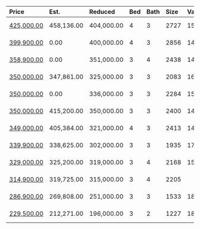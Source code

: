 | Price                                                                                             | Est.       | Reduced    | Bed | Bath | Size | Value | Days | Lot  | Year | HOA | Open      |
| :------------------------------------------------------------------------------------------------ | :--------- | :--------- | :-- | :--- | :--- | :---- | :--- | :--- | :--- | :-- | :-------- |
| [425,000.00](https://www.movoto.com/home/230-garden-plaza-way-apex-nc-27502-413_2335700)          | 458,136.00 | 404,000.00 | 4   | 3    | 2727 | 156   | 8    | 6970 | 2003 | 26  | Open 8/16 |
| [399,900.00](https://www.movoto.com/home/101-sharp-top-trl-apex-nc-27502-413_2332857)             | 0.00       | 400,000.00 | 4   | 3    | 2856 | 140   | 22   | 5227 | 2008 | 37  | Open 8/16 |
| [358,900.00](https://www.movoto.com/home/2041-ackerman-hill-dr-apex-nc-27502-413_2330539)         | 0.00       | 351,000.00 | 3   | 4    | 2438 | 147   | 33   | 1742 | 2018 | 119 | Open 8/16 |
| [350,000.00](https://www.movoto.com/home/1902-patterson-grove-rd-apex-nc-27502-413_2336077)       | 347,861.00 | 325,000.00 | 3   | 3    | 2083 | 168   | 7    | 0.25 | 1997 | 35  | Open 8/16 |
| [350,000.00](https://www.movoto.com/home/1488-salem-creek-dr-apt-21-apex-nc-27502-413_2320202)    | 0.00       | 336,000.00 | 3   | 3    | 2284 | 153   | 87   | 2614 | 2020 | 100 | Open 8/16 |
| [350,000.00](https://www.movoto.com/home/2307-brasstown-ln-apex-nc-27502-413_2320109)             | 415,200.00 | 350,000.00 | 3   | 3    | 2400 | 146   | 88   | 7841 | 2002 | 39  | Open 8/16 |
| [349,000.00](https://www.movoto.com/home/1010-camberley-dr-apex-nc-27502-413_2337019)             | 405,384.00 | 321,000.00 | 4   | 3    | 2413 | 145   | 1    | 0.43 | 1990 | 54  | Open 8/16 |
| [339,900.00](https://www.movoto.com/home/307-piney-woods-ln-apex-nc-27502-413_2173236)            | 338,625.00 | 302,000.00 | 3   | 3    | 1935 | 176   | 11   | 8276 | 1999 | 31  | Open 8/16 |
| [329,000.00](https://www.movoto.com/home/2849-dallas-valley-ln-apt-51-apex-nc-27502-413_2325148)  | 325,200.00 | 319,000.00 | 3   | 4    | 2168 | 152   | 61   | 1873 | 2020 | 125 | Open 8/16 |
| [314,900.00](https://www.movoto.com/home/657-grand-central-sta-apt-119-apex-nc-27502-413_2335490) | 319,725.00 | 315,000.00 | 3   | 4    | 2205 |       |      |      |      |     | Open 8/16 |
| [286,900.00](https://www.movoto.com/home/815-homestead-park-dr-apex-nc-27502-413_2321004)         | 269,808.00 | 251,000.00 | 3   | 3    | 1533 | 187   | 36   | 6534 | 1999 | 13  | Open 8/16 |
| [229,500.00](https://www.movoto.com/home/207-sparta-ln-apex-nc-27502-413_2192396)                 | 212,271.00 | 196,000.00 | 3   | 2    | 1227 | 187   | 9    | 3920 | 1999 | 5   | Open 8/16 |